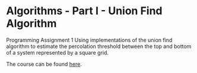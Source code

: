 # Algorithms - Part I - Union Find Algorithm

Programming Assignment 1
Using implementations of the union find algorithm to estimate the 
percolation threshold between the top and bottom of a system
represented by a square grid.

The course can be found [here](https://class.coursera.org/algs4partI-007).
